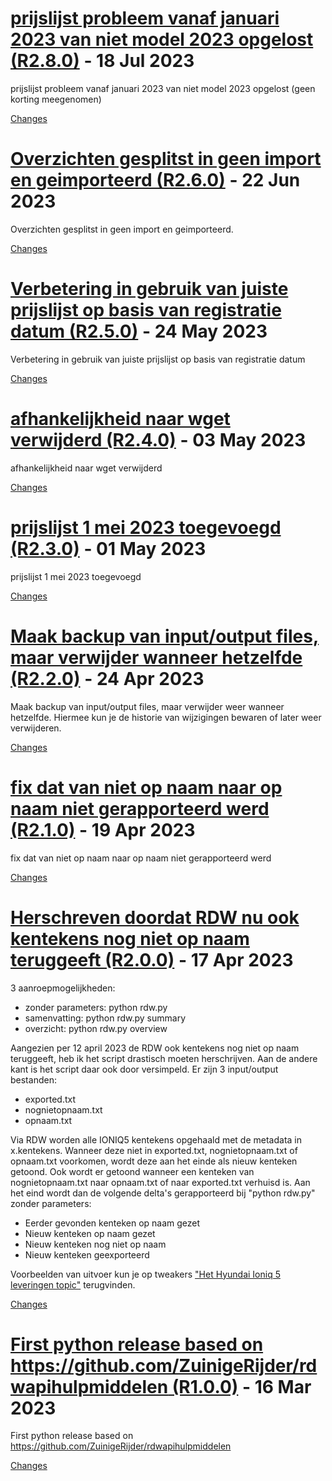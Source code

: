 <a name="R2.8.0"></a>
# [prijslijst probleem vanaf januari 2023 van niet model 2023 opgelost (R2.8.0)](https://github.com/ZuinigeRijder/rdwapihulpmiddelen_python/releases/tag/R2.8.0) - 18 Jul 2023

prijslijst probleem vanaf januari 2023 van niet model 2023 opgelost (geen korting meegenomen)

[Changes][R2.8.0]


<a name="R2.6.0"></a>
# [Overzichten gesplitst in geen import en geimporteerd (R2.6.0)](https://github.com/ZuinigeRijder/rdwapihulpmiddelen_python/releases/tag/R2.6.0) - 22 Jun 2023

Overzichten gesplitst in geen import en geimporteerd.

[Changes][R2.6.0]


<a name="R2.5.0"></a>
# [Verbetering in gebruik van juiste prijslijst op basis van registratie datum (R2.5.0)](https://github.com/ZuinigeRijder/rdwapihulpmiddelen_python/releases/tag/R2.5.0) - 24 May 2023

Verbetering in gebruik van juiste prijslijst op basis van registratie datum

[Changes][R2.5.0]


<a name="R2.4.0"></a>
# [afhankelijkheid naar wget verwijderd (R2.4.0)](https://github.com/ZuinigeRijder/rdwapihulpmiddelen_python/releases/tag/R2.4.0) - 03 May 2023

afhankelijkheid naar wget verwijderd

[Changes][R2.4.0]


<a name="R2.3.0"></a>
# [prijslijst 1 mei 2023 toegevoegd (R2.3.0)](https://github.com/ZuinigeRijder/rdwapihulpmiddelen_python/releases/tag/R2.3.0) - 01 May 2023

prijslijst 1 mei 2023 toegevoegd

[Changes][R2.3.0]


<a name="R2.2.0"></a>
# [Maak backup van input/output files, maar verwijder wanneer hetzelfde (R2.2.0)](https://github.com/ZuinigeRijder/rdwapihulpmiddelen_python/releases/tag/R2.2.0) - 24 Apr 2023

Maak backup van input/output files, maar verwijder weer wanneer hetzelfde.
Hiermee kun je de historie van wijzigingen bewaren of later weer verwijderen.

[Changes][R2.2.0]


<a name="R2.1.0"></a>
# [fix dat van niet op naam naar op naam niet gerapporteerd werd (R2.1.0)](https://github.com/ZuinigeRijder/rdwapihulpmiddelen_python/releases/tag/R2.1.0) - 19 Apr 2023

fix dat van niet op naam naar op naam niet gerapporteerd werd

[Changes][R2.1.0]


<a name="R2.0.0"></a>
# [Herschreven doordat RDW nu ook kentekens nog niet op naam teruggeeft (R2.0.0)](https://github.com/ZuinigeRijder/rdwapihulpmiddelen_python/releases/tag/R2.0.0) - 17 Apr 2023

3 aanroepmogelijkheden:
- zonder parameters: python rdw.py
- samenvatting: python rdw.py summary
- overzicht: python rdw.py overview

Aangezien per 12 april 2023 de RDW ook kentekens nog niet op naam teruggeeft, heb ik het script drastisch moeten herschrijven. Aan de andere kant is het script daar ook door versimpeld.
Er zijn 3 input/output bestanden:
- exported.txt
- nognietopnaam.txt
- opnaam.txt

Via RDW worden alle IONIQ5 kentekens opgehaald met de metadata in x.kentekens. Wanneer deze niet in exported.txt, nognietopnaam.txt of opnaam.txt voorkomen, wordt deze aan het einde als nieuw kenteken getoond. Ook wordt er getoond wanneer een kenteken van nognietopnaam.txt naar opnaam.txt of naar exported.txt verhuisd is. Aan het eind wordt dan de volgende delta's gerapporteerd bij "python rdw.py" zonder parameters:
- Eerder gevonden kenteken op naam gezet
- Nieuw kenteken op naam gezet
- Nieuw kenteken nog niet op naam
- Nieuw kenteken geexporteerd

Voorbeelden van uitvoer kun je op tweakers ["Het Hyundai Ioniq 5 leveringen topic"](https://gathering.tweakers.net/forum/list_messages/2073194/2?data%5Bfilter_pins%5D=1) terugvinden.


[Changes][R2.0.0]


<a name="R1.0.0"></a>
# [First python release based on https://github.com/ZuinigeRijder/rdwapihulpmiddelen (R1.0.0)](https://github.com/ZuinigeRijder/rdwapihulpmiddelen_python/releases/tag/R1.0.0) - 16 Mar 2023

First python release based on https://github.com/ZuinigeRijder/rdwapihulpmiddelen

[Changes][R1.0.0]


[R2.8.0]: https://github.com/ZuinigeRijder/rdwapihulpmiddelen_python/compare/R2.6.0...R2.8.0
[R2.6.0]: https://github.com/ZuinigeRijder/rdwapihulpmiddelen_python/compare/R2.5.0...R2.6.0
[R2.5.0]: https://github.com/ZuinigeRijder/rdwapihulpmiddelen_python/compare/R2.4.0...R2.5.0
[R2.4.0]: https://github.com/ZuinigeRijder/rdwapihulpmiddelen_python/compare/R2.3.0...R2.4.0
[R2.3.0]: https://github.com/ZuinigeRijder/rdwapihulpmiddelen_python/compare/R2.2.0...R2.3.0
[R2.2.0]: https://github.com/ZuinigeRijder/rdwapihulpmiddelen_python/compare/R2.1.0...R2.2.0
[R2.1.0]: https://github.com/ZuinigeRijder/rdwapihulpmiddelen_python/compare/R2.0.0...R2.1.0
[R2.0.0]: https://github.com/ZuinigeRijder/rdwapihulpmiddelen_python/compare/R1.0.0...R2.0.0
[R1.0.0]: https://github.com/ZuinigeRijder/rdwapihulpmiddelen_python/tree/R1.0.0

<!-- Generated by https://github.com/rhysd/changelog-from-release v3.7.0 -->
